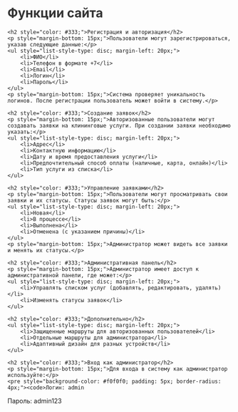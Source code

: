 <h1 style="color: #333;">Функции сайта</h1>
    
    <h2 style="color: #333;">Регистрация и авторизация</h2>
    <p style="margin-bottom: 15px;">Пользователи могут зарегистрироваться, указав следующие данные:</p>
    <ul style="list-style-type: disc; margin-left: 20px;">
        <li>ФИО</li>
        <li>Телефон в формате +7</li>
        <li>Email</li>
        <li>Логин</li>
        <li>Пароль</li>
    </ul>
    <p style="margin-bottom: 15px;">Система проверяет уникальность логинов. После регистрации пользователь может войти в систему.</p>

    <h2 style="color: #333;">Создание заявок</h2>
    <p style="margin-bottom: 15px;">Авторизованные пользователи могут создавать заявки на клининговые услуги. При создании заявки необходимо указать:</p>
    <ul style="list-style-type: disc; margin-left: 20px;">
        <li>Адрес</li>
        <li>Контактную информацию</li>
        <li>Дату и время предоставления услуги</li>
        <li>Предпочтительный способ оплаты (наличные, карта, онлайн)</li>
        <li>Тип услуги из списка</li>
    </ul>

    <h2 style="color: #333;">Управление заявками</h2>
    <p style="margin-bottom: 15px;">Пользователи могут просматривать свои заявки и их статусы. Статусы заявок могут быть:</p>
    <ul style="list-style-type: disc; margin-left: 20px;">
        <li>Новая</li>
        <li>В процессе</li>
        <li>Выполнена</li>
        <li>Отменена (с указанием причины)</li>
    </ul>
    <p style="margin-bottom: 15px;">Администратор может видеть все заявки и менять их статусы.</p>

    <h2 style="color: #333;">Административная панель</h2>
    <p style="margin-bottom: 15px;">Администратор имеет доступ к административной панели, где может:</p>
    <ul style="list-style-type: disc; margin-left: 20px;">
        <li>Управлять списком услуг (добавлять, редактировать, удалять)</li>
        <li>Изменять статусы заявок</li>
    </ul>

    <h2 style="color: #333;">Дополнительно</h2>
    <ul style="list-style-type: disc; margin-left: 20px;">
        <li>Защищенные маршруты для авторизованных пользователей</li>
        <li>Отдельные маршруты для администратора</li>
        <li>Адаптивный дизайн для разных устройств</li>
    </ul>

    <h2 style="color: #333;">Вход как администратор</h2>
    <p style="margin-bottom: 15px;">Для входа в систему как администратор используйте:</p>
    <pre style="background-color: #f0f0f0; padding: 5px; border-radius: 4px;"><code>Логин: admin
Пароль: admin123</code></pre>
